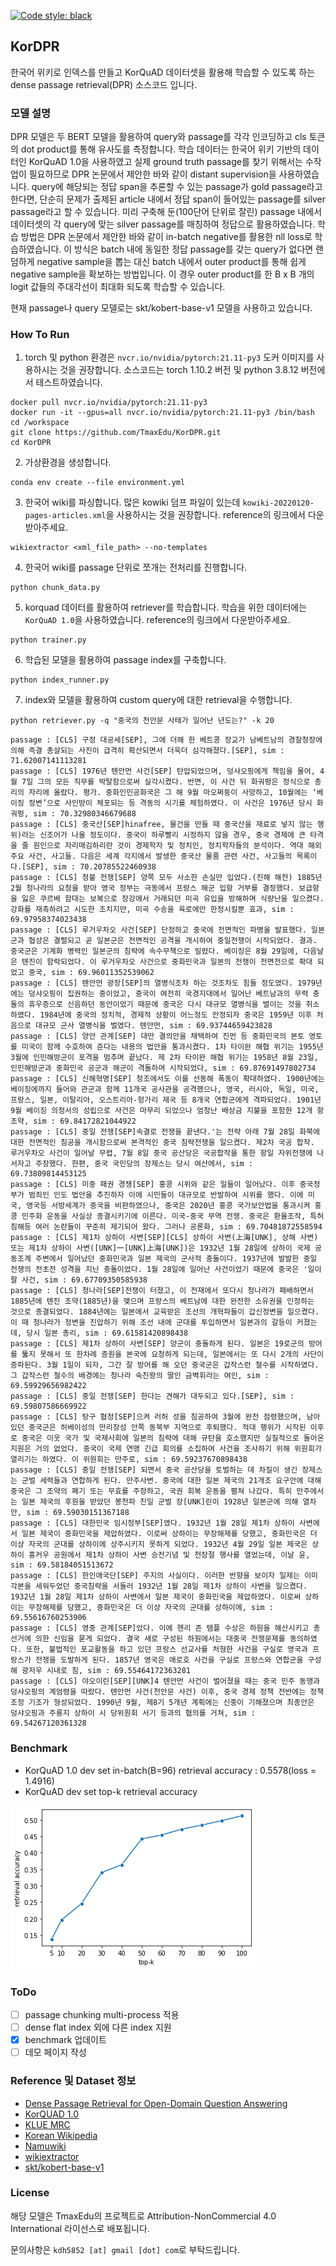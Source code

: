 
<a href="https://github.com/psf/black"><img alt="Code style: black" src="https://img.shields.io/badge/code%20style-black-000000.svg"></a>


## KorDPR

한국어 위키로 인덱스를 만들고 KorQuAD 데이터셋을 활용해 학습할 수 있도록 하는 dense passage retrieval(DPR) 소스코드 입니다. 

### 모델 설명

DPR 모델은 두 BERT 모델을 활용하여 query와 passage를 각각 인코딩하고 cls 토큰의 dot product를 통해 유사도를 측정합니다. 학습 데이터는 한국어 위키 기반의 데이터인 KorQuAD 1.0을 사용하였고 실제 ground truth passage를 찾기 위해서는 수작업이 필요하므로 DPR 논문에서 제안한 바와 같이 distant supervision을 사용하였습니다. query에 해당되는 정답 span을 추론할 수 있는 passage가 gold passage라고 한다면, 단순히 문제가 출제된 article 내에서 정답 span이 들어있는 passage를 silver passage라고 할 수 있습니다. 미리 구축해 둔(100단어 단위로 잘린) passage 내에서 데이터셋의 각 query에 맞는 silver passage를 매칭하여 정답으로 활용하였습니다. 학습 방법은 DPR 논문에서 제안한 바와 같이 in-batch negative를 활용한 nll loss로 학습하였습니다. 이 방식은 batch 내에 동일한 정답 passage를 갖는 query가 없다면 랜덤하게 negative sample을 뽑는 대신 batch 내에서 outer product를 통해 쉽게 negative sample을 확보하는 방법입니다. 이 경우 outer product를 한 B x B 개의 logit 값들의 주대각선이 최대화 되도록 학습할 수 있습니다.

현재 passage나 query 모델로는 skt/kobert-base-v1 모델을 사용하고 있습니다.  


### How To Run

1. torch 및 python 환경은 `nvcr.io/nvidia/pytorch:21.11-py3` 도커 이미지를 사용하시는 것을 권장합니다.
소스코드는 torch 1.10.2 버전 및 python 3.8.12 버전에서 테스트하였습니다.

```
docker pull nvcr.io/nvidia/pytorch:21.11-py3
docker run -it --gpus=all nvcr.io/nvidia/pytorch:21.11-py3 /bin/bash
cd /workspace
git clone https://github.com/TmaxEdu/KorDPR.git
cd KorDPR
```

2. 가상환경을 생성합니다.

```
conda env create --file environment.yml
```

3. 한국어 wiki를 파싱합니다. 많은 kowiki 덤프 파일이 있는데 `kowiki-20220120-pages-articles.xml`을 사용하시는 것을 권장합니다. reference의 링크에서 다운받아주세요.

```
wikiextractor <xml_file_path> --no-templates
```

4. 한국어 wiki를 passage 단위로 쪼개는 전처리를 진행합니다.

```
python chunk_data.py 
```

5. korquad 데이터를 활용하여 retriever를 학습합니다. 학습을 위한 데이터에는 `KorQuAD 1.0`을 사용하였습니다. reference의 링크에서 다운받아주세요.

```
python trainer.py
```

6. 학습된 모델을 활용하여 passage index를 구축합니다.
```
python index_runner.py
```

7. index와 모델을 활용하여 custom query에 대한 retrieval을 수행합니다. 
```
python retriever.py -q "중국의 천안문 사태가 일어난 년도는?" -k 20
```
```
passage : [CLS] 구정 대공세[SEP], 그에 더해 한 베트콩 장교가 남베트남의 경찰청장에 의해 즉결 총살되는 사진이 급격히 확산되면서 더욱더 심각해졌다.[SEP], sim : 71.62007141113281
passage : [CLS] 1976년 톈안먼 사건[SEP] 탄압되었으며, 덩샤오핑에게 책임을 물어, 4월 7일 그의 모든 직무를 박탈함으로써 실각시켰다. 반면, 이 사건 뒤 화궈펑은 정식으로 총리의 자리에 올랐다. 평가. 중화인민공화국은 그 해 9월 마오쩌둥이 사망하고, 10월에는 ‘베이징 정변’으로 사인방이 체포되는 등 격동의 시기를 체험하였다. 이 사건은 1976년 당시 화궈펑, sim : 70.32980346679688
passage : [CLS] 중국산[SEP]hinafree, 물건을 만들 때 중국산을 재료로 넣지 않는 행위)라는 신조어가 나올 정도이다. 중국이 하루빨리 시정하지 않을 경우, 중국 경제에 큰 타격을 줄 원인으로 자리매김하리란 것이 경제학자 및 정치인, 정치학자들의 분석이다. 역대 해외 주요 사건, 사고들. 다음은 세계 각지에서 발생한 중국산 물품 관련 사건, 사고들의 목록이다.[SEP], sim : 70.20785522460938
passage : [CLS] 청불 전쟁[SEP] 양쪽 모두 사소한 손실만 입었다.(진해 해전) 1885년 2월 청나라의 요청을 받아 영국 정부는 극동에서 프랑스 해군 입항 거부를 결정했다. 보급항을 잃은 쿠르베 함대는 보복으로 장강에서 거래되던 미곡 유입을 방해하며 식량난을 일으켰다. 강화를 재촉하려고 시도한 조치지만, 미곡 수송을 육로에만 한정시킬뿐 효과, sim : 69.97958374023438
passage : [CLS] 루거우차오 사건[SEP] 단정하고 중국에 전면적인 파병을 발표했다. 일본군과 협상은 결렬되고 곧 일본군은 전면적인 공격을 개시하여 중일전쟁이 시작되었다. 결과. 중국군은 기계화 병력인 일본군의 침략에 속수무책으로 밀렸다. 베이징은 8월 29일에, 다음날은 톈진이 함락되었다. 이 루거우차오 사건으로 중화민국과 일본의 전쟁이 전면전으로 확대 되었고 중국, sim : 69.96011352539062
passage : [CLS] 톈안먼 광장[SEP]의 열병식조차 하는 것조차도 힘들 정도였다. 1979년에는 덩샤오핑이 집권하는 중이었고, 중국이 여전히 국경지대에서 일어난 베트남과의 무력 충돌의 휴우증으로 신음하던 동안이었기 때문에 중국은 다시 대규모 열병식을 벌이는 것을 취소하였다. 1984년에 중국의 정치적, 경제적 상황이 어느정도 안정되자 중국은 1959년 이후 처음으로 대규모 군사 열병식을 벌였다. 톈안먼, sim : 69.93744659423828
passage : [CLS] 양안 관계[SEP] 대만 결의안을 채택하여 진먼 등 중화민국의 본토 영토를 미국이 함께 수호하여 준다는 내용의 법안을 통과시켰다. 1차 타이완 해협 위기는 1955년 3월에 인민해방군이 포격을 멈추며 끝났다. 제 2차 타이완 해협 위기는 1958년 8월 23일, 인민해방군과 중화민국 공군과 해군이 격돌하며 시작되었다, sim : 69.87691497802734
passage : [CLS] 신해혁명[SEP] 청조에서도 이를 선동해 폭동이 확대하였다. 1900년에는 베이징에까지 들어와 관군과 함께 11개국 공사관을 공격했으나, 영국, 러시아, 독일, 미국, 프랑스, 일본, 이탈리아, 오스트리아-헝가리 제국 등 8개국 연합군에게 격파되었다. 1901년 9월 베이징 의정서의 성립으로 사건은 마무리 되었으나 엄청난 배상금 지불을 포함한 12개 항 조약, sim : 69.84172821044922
passage : [CLS] 중일 전쟁[SEP]속결로 전쟁을 끝낸다.'는 전략 아래 7월 28일 화북에 대한 전면적인 침공을 개시함으로써 본격적인 중국 침략전쟁을 일으켰다. 제2차 국공 합작. 루거우차오 사건이 일어날 무렵, 7월 8일 중국 공산당은 국공합작을 통한 항일 자위전쟁에 나서자고 주장했다. 한편, 중국 국민당의 장제스는 당시 여산에서, sim : 69.73809814453125
passage : [CLS] 미중 패권 경쟁[SEP] 홍콩 시위와 같은 일들이 일어났다. 이후 중국정부가 범죄인 인도 법안을 추진하자 이에 시민들이 대규모로 반발하여 시위를 했다. 이에 미국, 영국등 서방세계가 중국을 비판하였으나, 중국은 2020년 홍콩 국가보안법을 통과시켜 홍콩 민주화 운동을 사실상 종결시키기에 이른다. 미국-중국 무역 전쟁. 중국은 환율조작, 특허침해등 여러 논란들이 꾸준히 제기되어 왔다. 그러나 공론화, sim : 69.70481872558594
passage : [CLS] 제1차 상하이 사변[SEP][CLS] 상하이 사변(上海[UNK], 상해 사변) 또는 제1차 상하이 사변([UNK]一[UNK]上海[UNK])은 1932년 1월 28일에 상하이 국제 공동조계 주변에서 일어났던 중화민국과 일본 제국의 군사적 충돌이다. 1937년에 발발한 중일 전쟁의 전초전 성격을 지닌 충돌이었다. 1월 28일에 일어난 사건이었기 때문에 중국은 '일이팔 사건, sim : 69.67709350585938
passage : [CLS] 청나라[SEP]전쟁이 터졌고, 이 전재에서 또다시 청나라가 패배하면서 1885년에 톈진 조약(1885년)을 맺으며 프랑스의 베트남에 대한 완전한 소유권을 인정하는 것으로 종결되었다. 1884년에는 일본에서 교육받은 조선의 개혁파들이 갑신정변을 일으켰다. 이 때 청나라가 정변을 진압하기 위해 조선 내에 군대를 투입하면서 일본과의 갈등이 커졌는데, 당시 일본 총리, sim : 69.61581420898438
passage : [CLS] 제1차 상하이 사변[SEP] 양군이 충돌하게 된다. 일본은 19로군의 방어를 뚫지 못해서 또 한차례 증원을 본국에 요청하게 되는데, 일본에서는 또 다시 2개의 사단이 증파된다. 3월 1일이 되자, 그간 잘 방어를 해 오던 중국군은 갑작스런 철수를 시작하였다. 그 갑작스런 철수의 배경에는 청나라 숙친왕의 딸인 금벽휘라는 여인, sim : 69.59929656982422
passage : [CLS] 중일 전쟁[SEP] 한다는 견해가 대두되고 있다.[SEP], sim : 69.59807586669922
passage : [CLS] 탕구 협정[SEP]으켜 러허 성을 침공하여 3월에 완전 점령했으며, 남아있던 중국군은 허베이성의 만리장성 안쪽 동북부 지역으로 후퇴했다. 적대 행위가 시작된 이후로 중국은 이웃 국가 및 국제사회에 일본의 침략에 대해 규탄을 호소했지만 실질적으로 돌아온 지원은 거의 없었다. 중국이 국제 연맹 긴급 회의를 소집하여 사건을 조사하기 위해 위원회가 열리기는 하였다. 이 위원회는 만주로, sim : 69.59237670898438
passage : [CLS] 중일 전쟁[SEP] 되면서 중국 공산당을 토벌하는 데 차질이 생긴 장제스는 군벌 세력들과 연합하게 된다. 만주사변. 중국에 대한 일본 제국의 21개조 요구안에 대해 중국은 그 조약의 폐기 또는 무효를 주장하고, 국권 회복 운동을 펼쳐 나갔다. 특히 만주에서는 일본 제국의 후원을 받았던 봉천파 친일 군벌 장[UNK]린이 1928년 일본군에 의해 열차안, sim : 69.59030151367188
passage : [CLS] 대한민국 임시정부[SEP]였다. 1932년 1월 28일 제1차 상하이 사변에서 일본 제국이 중화민국을 제압하였다. 이로써 상하이는 무장해제를 당했고, 중화민국은 더 이상 자국의 군대를 상하이에 상주시키지 못하게 되었다. 1932년 4월 29일 일본 제국은 상하이 훙커우 공원에서 제1차 상하이 사변 승전기념 및 천장절 행사를 열었는데, 이날 윤, sim : 69.58184051513672
passage : [CLS] 한인애국단[SEP] 주지의 사실이다. 이러한 반향을 보이자 일제는 이미 각본을 세워두었던 중국침략을 서둘러 1932년 1월 28일 제1차 상하이 사변을 일으켰다. 1932년 1월 28일 제1차 상하이 사변에서 일본 제국이 중화민국을 제압하였다. 이로써 상하이는 무장해제를 당했고, 중화민국은 더 이상 자국의 군대를 상하이에, sim : 69.55616760253906
passage : [CLS] 영중 관계[SEP]았다. 이에 헨리 존 템플 수상은 하원을 해산시키고 총선거에 의한 신임을 묻게 되었다. 결국 새로 구성된 하원에서는 대중국 전쟁문제를 동의하였다. 또한, 불법적인 포교활동을 하고 있던 프랑스 선교사를 처형한 사건을 구실로 영국과 프랑스가 전쟁을 도발하게 된다. 1857년 영국은 애로호 사건을 구실로 프랑스와 연합군을 구성해 광저우 시내로 침, sim : 69.55464172363281
passage : [CLS] 야오이린[SEP][UNK]4 톈안먼 사건이 벌어졌을 때는 중국 민주 동맹과 덩샤오핑의 계엄령을 따랐다. 톈안먼 사건(천안문 사건) 이후, 중국 경제 정책 전반에는 정책 조정 기조가 형성되었다. 1990년 9월, 제8기 5개년 계획에는 신중이 기해졌으며 최종안은 덩샤오핑과 주룽지 상하이 시 당위원회 서기 등과의 협의를 거쳐, sim : 69.54267120361328
```

### Benchmark

- KorQuAD 1.0 dev set in-batch(B=96) retrieval accuracy : 0.5578(loss = 1.4916)
- KorQuAD dev set top-k retrieval accuracy

![retrieval_accuracy](./retrieval_accuracy.png)


### ToDo

- [ ] passage chunking multi-process 적용
- [ ] dense flat index 외에 다른 index 지원
- [x] benchmark 업데이트
- [ ] 데모 페이지 작성

### Reference 및 Dataset 정보

- [Dense Passage Retrieval for Open-Domain Question Answering](https://arxiv.org/abs/2004.04906)
- [KorQUAD 1.0](https://korquad.github.io/KorQuad%201.0/)
- [KLUE MRC](https://github.com/KLUE-benchmark/KLUE/tree/main/klue_benchmark/klue-mrc-v1.1)
- [Korean Wikipedia](https://dumps.wikimedia.org/kowiki/20220120/)
- [Namuwiki](https://mu-star.net/wikidb#dump-namuwiki)
- [wikiextractor](https://github.com/attardi/wikiextractor)
- [skt/kobert-base-v1](https://github.com/SKTBrain/KoBERT)


### License 

해당 모델은 TmaxEdu의 프로젝트로 Attribution-NonCommercial 4.0 International 라이선스로 배포됩니다.

문의사항은 `kdh5852 [at] gmail [dot] com`로 부탁드립니다.
